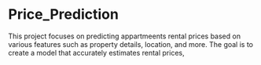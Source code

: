 # Price_Prediction
 This project focuses on predicting appartmeents rental prices based on various features such as property details, location, and more. The goal is to create a model that accurately estimates rental prices,

